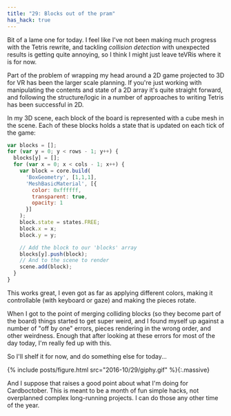 ```yaml
---
title: "29: Blocks out of the pram"
has_hack: true
---
```


Bit of a lame one for today. I feel like I've not been making much progress with the Tetris rewrite, and tackling _collision detection_ with unexpected results is getting quite annoying, so I think I might just leave teVRis where it is for now.

<!-- more -->

Part of the problem of wrapping my head around a 2D game projected to 3D for VR has been the larger scale planning. If you're just working with manipulating the contents and state of a 2D array it's quite straight forward, and following the structure/logic in a number of approaches to writing Tetris has been successful in 2D.

In my 3D scene, each block of the board is represented with a cube mesh in the scene. Each of these blocks holds a state that is updated on each tick of the game:


```javascript
var blocks = [];
for (var y = 0; y < rows - 1; y++) {
  blocks[y] = [];
  for (var x = 0; x < cols - 1; x++) {
    var block = core.build(
      'BoxGeometry', [1,1,1],
      'MeshBasicMaterial', [{
        color: 0xffffff,
        transparent: true,
        opacity: 1
      }]
    );
    block.state = states.FREE;
    block.x = x;
    block.y = y;

    // Add the block to our 'blocks' array
    blocks[y].push(block);
    // And to the scene to render
    scene.add(block);
  }
}
```

This works great, I even got as far as applying different colors, making it controllable (with keyboard or gaze) and making the pieces rotate.

When I got to the point of merging colliding blocks (so they become part of the board) things started to get super weird, and I found myself up against a number of "off by one" errors, pieces rendering in the wrong order, and other weirdness. Enough that after looking at these errors for most of the day today, I'm really fed up with this.

So I'll shelf it for now, and do something else for today...

{% include posts/figure.html src="2016-10/29/giphy.gif" %}{:.massive}

And I suppose that raises a good point about what I'm doing for Cardboctober. This is meant to be a month of fun simple hacks, not overplanned complex long-running projects. I can do those any other time of the year.
